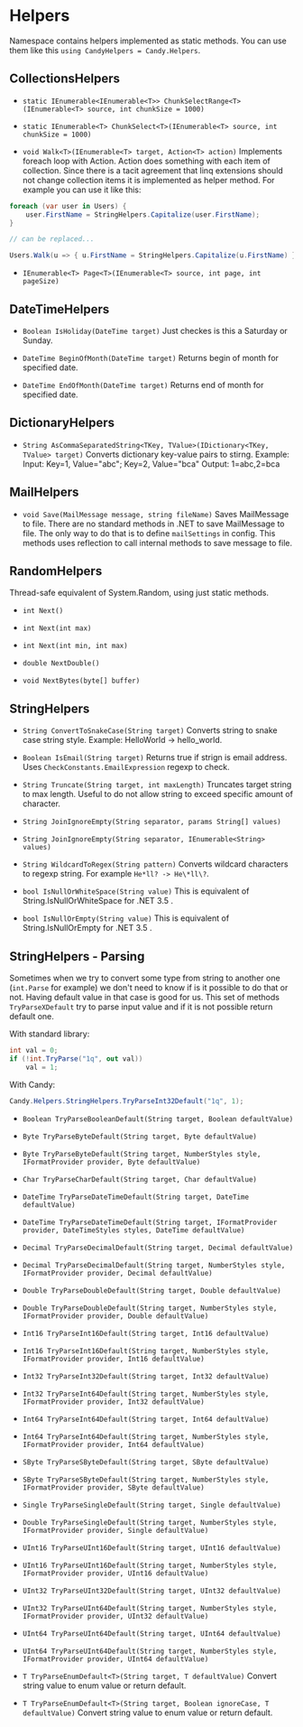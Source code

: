 Helpers
=======

Namespace contains helpers implemented as static methods. You can use them like this `using CandyHelpers = Candy.Helpers`.

CollectionsHelpers
------------------

* `static IEnumerable<IEnumerable<T>> ChunkSelectRange<T>(IEnumerable<T> source, int chunkSize = 1000)`

* `static IEnumerable<T> ChunkSelect<T>(IEnumerable<T> source, int chunkSize = 1000)`

* `void Walk<T>(IEnumerable<T> target, Action<T> action)` Implements foreach loop with Action. Action does something with each item of collection. Since there is a tacit agreement that linq extensions should not change collection items it is implemented as helper method. For example you can use it like this:

```cs
foreach (var user in Users) {
    user.FirstName = StringHelpers.Capitalize(user.FirstName);
}

// can be replaced...

Users.Walk(u => { u.FirstName = StringHelpers.Capitalize(u.FirstName) });
```

* `IEnumerable<T> Page<T>(IEnumerable<T> source, int page, int pageSize)`

DateTimeHelpers
---------------

* `Boolean IsHoliday(DateTime target)` Just checkes is this a Saturday or Sunday.

* `DateTime BeginOfMonth(DateTime target)` Returns begin of month for specified date.

* `DateTime EndOfMonth(DateTime target)` Returns end of month for specified date.

DictionaryHelpers
-----------------

* `String AsCommaSeparatedString<TKey, TValue>(IDictionary<TKey, TValue> target)` Converts dictionary key-value pairs to stirng. Example:
Input: Key=1, Value="abc"; Key=2, Value="bca"
Output: 1=abc,2=bca

MailHelpers
-----------

* `void Save(MailMessage message, string fileName)` Saves MailMessage to file.
There are no standard methods in .NET to save MailMessage to file. The only way to do that is to define `mailSettings` in config. This methods uses reflection to call internal methods to save message to file.

RandomHelpers
-------------

Thread-safe equivalent of System.Random, using just static methods.

* `int Next()`

* `int Next(int max)`

* `int Next(int min, int max)`

* `double NextDouble()`

* `void NextBytes(byte[] buffer)`

StringHelpers
-------------

* `String ConvertToSnakeCase(String target)` Converts string to snake case string style. Example: HelloWorld -> hello_world.

* `Boolean IsEmail(String target)` Returns true if strign is email address. Uses `CheckConstants.EmailExpression` regexp to check.

* `String Truncate(String target, int maxLength)` Truncates target string to max length. Useful to do not allow string to exceed specific amount of character.

* `String JoinIgnoreEmpty(String separator, params String[] values)`

* `String JoinIgnoreEmpty(String separator, IEnumerable<String> values)`

* `String WildcardToRegex(String pattern)` Converts wildcard characters to regexp string. For example `He*ll? -> He\*ll\?`.

* `bool IsNullOrWhiteSpace(String value)` This is equivalent of String.IsNullOrWhiteSpace for .NET 3.5 .

* `bool IsNullOrEmpty(String value)` This is equivalent of String.IsNullOrEmpty for .NET 3.5 .

StringHelpers - Parsing
-----------------------

Sometimes when we try to convert some type from string to another one (`int.Parse` for example) we don't need to know if is it possible to do that or not. Having default value in that case is good for us. This set of methods `TryParseXDefault` try to parse input value and if it is not possible return default one.

With standard library:

```cs
int val = 0;
if (!int.TryParse("1q", out val))
    val = 1;
```

With Candy:

```cs
Candy.Helpers.StringHelpers.TryParseInt32Default("1q", 1);
```

* `Boolean TryParseBooleanDefault(String target, Boolean defaultValue)`

* `Byte TryParseByteDefault(String target, Byte defaultValue)`

* `Byte TryParseByteDefault(String target, NumberStyles style, IFormatProvider provider, Byte defaultValue)`

* `Char TryParseCharDefault(String target, Char defaultValue)`

* `DateTime TryParseDateTimeDefault(String target, DateTime defaultValue)`

* `DateTime TryParseDateTimeDefault(String target, IFormatProvider provider, DateTimeStyles styles, DateTime defaultValue)`

* `Decimal TryParseDecimalDefault(String target, Decimal defaultValue)`

* `Decimal TryParseDecimalDefault(String target, NumberStyles style, IFormatProvider provider, Decimal defaultValue)`

* `Double TryParseDoubleDefault(String target, Double defaultValue)`

* `Double TryParseDoubleDefault(String target, NumberStyles style, IFormatProvider provider, Double defaultValue)`

* `Int16 TryParseInt16Default(String target, Int16 defaultValue)`

* `Int16 TryParseInt16Default(String target, NumberStyles style, IFormatProvider provider, Int16 defaultValue)`

* `Int32 TryParseInt32Default(String target, Int32 defaultValue)`

* `Int32 TryParseInt64Default(String target, NumberStyles style, IFormatProvider provider, Int32 defaultValue)`

* `Int64 TryParseInt64Default(String target, Int64 defaultValue)`

* `Int64 TryParseInt64Default(String target, NumberStyles style, IFormatProvider provider, Int64 defaultValue)`

* `SByte TryParseSByteDefault(String target, SByte defaultValue)`

* `SByte TryParseSByteDefault(String target, NumberStyles style, IFormatProvider provider, SByte defaultValue)`

* `Single TryParseSingleDefault(String target, Single defaultValue)`

* `Double TryParseSingleDefault(String target, NumberStyles style, IFormatProvider provider, Single defaultValue)`

* `UInt16 TryParseUInt16Default(String target, UInt16 defaultValue)`

* `UInt16 TryParseUInt16Default(String target, NumberStyles style, IFormatProvider provider, UInt16 defaultValue)`

* `UInt32 TryParseUInt32Default(String target, UInt32 defaultValue)`

* `UInt32 TryParseUInt64Default(String target, NumberStyles style, IFormatProvider provider, UInt32 defaultValue)`

* `UInt64 TryParseUInt64Default(String target, UInt64 defaultValue)`

* `UInt64 TryParseUInt64Default(String target, NumberStyles style, IFormatProvider provider, UInt64 defaultValue)`

* `T TryParseEnumDefault<T>(String target, T defaultValue)` Convert string value to enum value or return default.

* `T TryParseEnumDefault<T>(String target, Boolean ignoreCase, T defaultValue)` Convert string value to enum value or return default.
